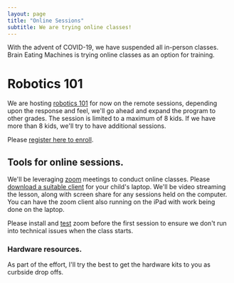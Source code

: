 ```yaml
---
layout: page
title: "Online Sessions"
subtitle: We are trying online classes!
---
```


With the advent of COVID-19, we have suspended all in-person classes. Brain Eating Machines is trying online classes as an option for training.

# Robotics 101

We are hosting [robotics 101](courses/101-robotics) for now on the remote sessions, depending upon the response and feel, we'll go ahead and expand the program to other grades. The session is limited to a maximum of 8 kids. If we have more than 8 kids, we'll try to have additional sessions.

Please [register here to enroll](courses/register).

## Tools for online sessions.

We'll be leveraging [zoom](https://zoom.us) meetings to conduct online classes. Please [download a suitable client](https://zoom.us/download) for your child's laptop. We'll be video streaming the lesson, along with screen share for any sessions held on the computer. You can have the zoom client also running on the iPad with work being done on the laptop.

Please install and [test](https://zoom.us/test) zoom before the first session to ensure we don't run into technical issues when the class starts.

### Hardware resources.
As part of the effort, I'll try the best to get the hardware kits to you as curbside drop offs.
